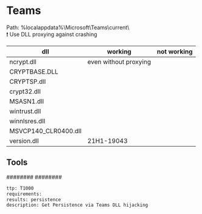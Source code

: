 # Teams
Path: %localappdata%\Microsoft\Teams\current\  
❗ Use DLL proxying against crashing  

| dll | working | not working |
| --- | ------- | ----------- |
| ncrypt.dll | even without proxying |  |
| CRYPTBASE.DLL |  |  |
| CRYPTSP.dll |  |  |
| crypt32.dll |  |  |
| MSASN1.dll |  |  |
| wintrust.dll |  |  |
| winnlsres.dll |  |  | 
| MSVCP140_CLR0400.dll |  |  |
| version.dll | 21H1-19043 |  |

## Tools
########
########


```meta
ttp: T1000
requirements: 
results: persistence
description: Get Persistence via Teams DLL hijacking
```
